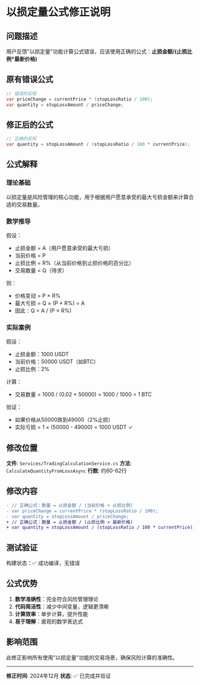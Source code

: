 # 以损定量公式修正说明

## 问题描述
用户反馈"以损定量"功能计算公式错误，应该使用正确的公式：**止损金额/(止损比例*最新价格)**

## 原有错误公式
```csharp
// 错误的实现
var priceChange = currentPrice * (stopLossRatio / 100);
var quantity = stopLossAmount / priceChange;
```

## 修正后的公式
```csharp
// 正确的实现
var quantity = stopLossAmount / (stopLossRatio / 100 * currentPrice);
```

## 公式解释

### 理论基础
以损定量是风险管理的核心功能，用于根据用户愿意承受的最大亏损金额来计算合适的交易数量。

### 数学推导
假设：
- 止损金额 = A（用户愿意承受的最大亏损）
- 当前价格 = P
- 止损比例 = R%（从当前价格到止损价格的百分比）
- 交易数量 = Q（待求）

则：
- 价格变动 = P × R%
- 最大亏损 = Q × (P × R%) = A
- 因此：Q = A / (P × R%)

### 实际案例
假设：
- 止损金额：1000 USDT
- 当前价格：50000 USDT（如BTC）  
- 止损比例：2%

计算：
- 交易数量 = 1000 / (0.02 × 50000) = 1000 / 1000 = 1 BTC

验证：
- 如果价格从50000跌到49000（2%止损）
- 实际亏损 = 1 × (50000 - 49000) = 1000 USDT ✓

## 修改位置
**文件**: `Services/TradingCalculationService.cs`
**方法**: `CalculateQuantityFromLossAsync`
**行数**: 约60-62行

## 修改内容
```diff
- // 正确公式：数量 = 止损金额 / (当前价格 × 止损比例)
- var priceChange = currentPrice * (stopLossRatio / 100);
- var quantity = stopLossAmount / priceChange;
+ // 正确公式：数量 = 止损金额 / (止损比例 × 最新价格)
+ var quantity = stopLossAmount / (stopLossRatio / 100 * currentPrice);
```

## 测试验证
构建状态：✅ 成功编译，无错误

## 公式优势
1. **数学准确性**：完全符合风险管理理论
2. **代码简洁性**：减少中间变量，逻辑更清晰
3. **计算效率**：单步计算，提升性能
4. **易于理解**：直观的数学表达式

## 影响范围
此修正影响所有使用"以损定量"功能的交易场景，确保风险计算的准确性。

---
**修正时间**: 2024年12月
**状态**: ✅ 已完成并验证 